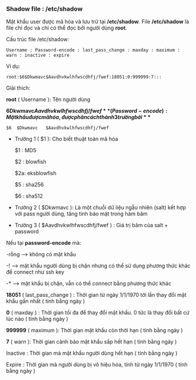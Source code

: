 ### Shadow file : /etc/shadow

Mật khẩu user được mã hóa và lưu trữ tại **/etc/shadow**. File **/etc/shadow** là file chỉ đọc và chỉ có thể đọc bởi người dùng **root**. 

Cấu trúc file /etc/shadow:

``Username : Password-encode : last_pass_change : maxday : maximum : warn : inactive : expire ``

Ví dụ:

``root:$6$Dkwmavc$Aavdhvkwlhfwscdhfj/fwef:18051:0:999999:7::: ``

Giải thích:

**root** ( Username ): Tên người dùng

**$6$Dkwmavc$Aavdhvkwlhfwscdhfj/fwef** ( Password-encode ) : Mật khẩu được mã hóa, được phân cách thành 3 trường bởi **$**

``$6  $Dkwmavc   $Aavdhvkwlhfwscdhfj/fwef``

   - Trường 1 ( $1 ): Cho biết thuật toán mã hóa

        $1 : MD5
        
        $2 : blowfish

        $2a: eksblowfish

        $5 : sha256
        
        $6 : sha512
   - Trường 2 ( $Dkwmavc ): Là một chuỗi dữ liệu ngẫu nhiên (salt) kết hợp với pass người dùng, tăng tính bảo mật trong hàm băm
   - Trường 3 ( $Aavdhvkwlhfwscdhfj/fwef ) : Giá trị băm của salt + password
   
Nếu tại **password-encode** mà:

   -rỗng --> không có mật khẩu
   
   -!    --> mật khẩu người dùng bị chặn nhưng có thể sử dụng phương thức khác để connect như ssh key
   
   -*   --> mật khẩu bị chặn, vẫn có thể connect bằng phương thức khác 

**18051** ( last_pass_change ) : Thời gian từ ngày 1/1/1970 tới lần thay đổi mật khẩu gần nhất ( tính bằng ngày )

**0** ( maxday ) : Thời gian tối đa để thay đổi mật khẩu. 0 tức là thay đổi bất cứ lúc nào ( tính bằng ngày )

**999999** ( maximum ): Thời gian mật khẩu còn thời hạn ( tính bằng ngày )

**7** ( warn ): Thời gian cảnh bảo mật khẩu sắp hết hạn ( tính bằng ngày )

Inactive : Thời gian mà mật khẩu người dùng hết hạn ( tính bằng ngày )

Expire : Thời gian mà người dùng bị vô hiệu hóa, tính từ ngày 1/1/1970 ( tính bằng ngày )
